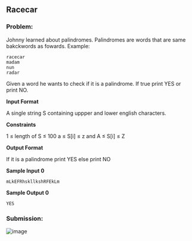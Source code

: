 ## Racecar

### Problem:

Johnny learned about palindromes. Palindromes are words that are same bakckwords as fowards. Example:
````
racecar
madam
nun
radar
````
Given a word he wants to check if it is a palindrome. If true print YES or print NO.

**Input Format**

A single string S containing uppper and lower english characters.

**Constraints**

1 ≤ length of S ≤ 100
a ≤ S[i] ≤ z and A ≤ S[i] ≤ Z

**Output Format**

If it is a palindrome print YES else print NO

**Sample Input 0**
````
mLkEFRhskllkshRFEkLm
````
**Sample Output 0**
````
YES
````
### Submission:

![image](https://user-images.githubusercontent.com/61319844/153621423-d3e81b1a-ce8c-4685-9a53-8370a1c9bf08.png)

